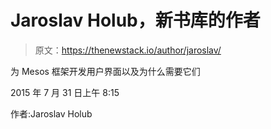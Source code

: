 # Jaroslav Holub，新书库的作者

> 原文：<https://thenewstack.io/author/jaroslav/>

为 Mesos 框架开发用户界面以及为什么需要它们

2015 年 7 月 31 日上午 8:15

作者:Jaroslav Holub
